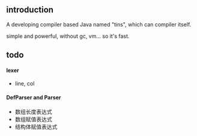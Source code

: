 ## introduction
A developing compiler based Java named "tins", which can compiler itself.

simple and powerful, without gc, vm... so it's fast.

## todo
#### lexer
- line, col
#### DefParser and Parser
- 数组长度表达式
- 数组赋值表达式
- 结构体赋值表达式